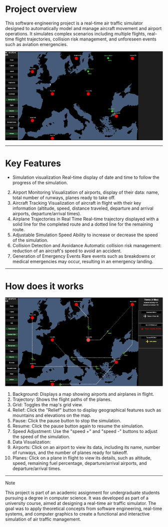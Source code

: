 # Project overview

This software engineering project is a real-time air traffic simulator designed to automatically model and manage aircraft movement and airport operations. It simulates complex scenarios including multiple flights, real-time flight trajectories, collision risk management, and unforeseen events such as aviation emergencies.

![Application screenshot 1](https://github.com/ericbeaubrun/portfolio/blob/master/public/resources/projects/aerien1.gif)

---

# Key Features
* Simulation visualization
Real-time display of date and time to follow the progress of the simulation.
2. Airport Monitoring
Visualization of airports, display of their data: name, total number of runways, planes ready to take off.
3. Aircraft Tracking
Visualization of aircraft in flight with their key information (altitude, speed, distance traveled, departure and arrival airports, departure/arrival times).
4. Airplane Trajectories in Real Time
Real-time trajectory displayed with a solid line for the completed route and a dotted line for the remaining route.
5. Adjustable Simulation Speed
Ability to increase or decrease the speed of the simulation.
6. Collision Detection and Avoidance
Automatic collision risk management: reduction of an aircraft's speed to avoid an accident.
7. Generation of Emergency Events
Rare events such as breakdowns or medical emergencies may occur, resulting in an emergency landing.

---

# How does it works 

![Application screenshot 2](https://github.com/ericbeaubrun/portfolio/blob/master/public/resources/projects/aerien2.gif)

1. Background: Displays a map showing airports and airplanes in flight.
2. Trajectory: Shows the flight paths of the planes.
3. Grid: Toggles the map's grid view.
4. Relief: Click the "Relief" button to display geographical features such as mountains and elevations on the map.
5. Pause: Click the pause button to stop the simulation.
6. Resume: Click the pause button again to resume the simulation.
7. Speed Adjustment: Use the "speed +" and "speed -" buttons to adjust the speed of the simulation.
8. Data Visualization:
9. Airports: Click on an airport to view its data, including its name, number of runways, and the number of planes ready for takeoff.
10. Planes: Click on a plane in flight to view its details, such as altitude, speed, remaining fuel percentage, departure/arrival airports, and departure/arrival times.

---

> [!NOTE]
> This project is part of an academic assignment for undergraduate students pursuing a degree in computer science. It was developed as part of a university course, aimed at designing a real-time air traffic simulator. The goal was to apply theoretical concepts from software engineering, real-time systems, and computer graphics to create a functional and interactive simulation of air traffic management.

